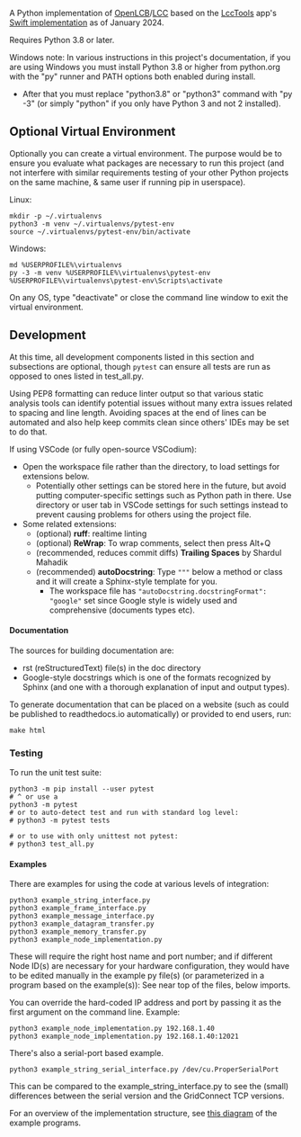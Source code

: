 A Python implementation of [OpenLCB](http://www.openlcb.org)/[LCC](https://www.nmra.org/lcc) based on the [LccTools](https://apps.apple.com/sr/app/lcctools/id1640295587) app's [Swift implementation](https://github.com/bobjacobsen/OpenlcbLibrary) as of January 2024.

Requires Python 3.8 or later.

Windows note: In various instructions in this project's documentation,
if you are using Windows you must install Python 3.8 or higher from
python.org with the "py" runner and PATH options both enabled during
install.
- After that you must replace "python3.8" or "python3" command with
  "py -3" (or simply "python" if you only have Python 3 and not 2
  installed).


## Optional Virtual Environment
Optionally you can create a virtual environment. The purpose would be
to ensure you evaluate what packages are necessary to run this project
(and not interfere with similar requirements testing of your other
Python projects on the same machine, & same user if running pip in
userspace).

Linux:
```
mkdir -p ~/.virtualenvs
python3 -m venv ~/.virtualenvs/pytest-env
source ~/.virtualenvs/pytest-env/bin/activate
```

Windows:
```
md %USERPROFILE%\virtualenvs
py -3 -m venv %USERPROFILE%\virtualenvs\pytest-env
%USERPROFILE%\virtualenvs\pytest-env\Scripts\activate
```

On any OS, type "deactivate" or close the command line window to exit
the virtual environment.


## Development
At this time, all development components listed in this section and subsections are optional, though `pytest` can ensure all tests are run as opposed to ones listed in test_all.py.

Using PEP8 formatting can reduce linter output so that various static analysis tools can identify potential issues without many extra issues related to spacing and line length. Avoiding spaces at the end of lines can be automated and also help keep commits clean since others' IDEs may be set to do that.

If using VSCode (or fully open-source VSCodium):
- Open the workspace file rather than the directory, to load settings for extensions below.
  - Potentially other settings can be stored here in the future, but avoid putting computer-specific settings such as Python path in there. Use directory or user tab in VSCode settings for such settings instead to prevent causing problems for others using the project file.
- Some related extensions:
  - (optional) **ruff**: realtime linting
  - (optional) **ReWrap**: To wrap comments, select then press Alt+Q
  - (recommended, reduces commit diffs) **Trailing Spaces** by Shardul Mahadik
  - (recommended) **autoDocstring**: Type `"""` below a method or class and it will create a Sphinx-style template for you.
    - The workspace file has `"autoDocstring.docstringFormat": "google"` set since Google style is widely used and comprehensive (documents types etc).

#### Documentation
The sources for building documentation are:
- rst (reStructuredText) file(s) in the doc directory
- Google-style docstrings which is one of the formats recognized by Sphinx (and one with a thorough explanation of input and output types).

To generate documentation that can be placed on a website (such as could be published to readthedocs.io automatically) or provided to end users, run:
```
make html
```

### Testing
To run the unit test suite:
```
python3 -m pip install --user pytest
# ^ or use a
python3 -m pytest
# or to auto-detect test and run with standard log level:
# python3 -m pytest tests

# or to use with only unittest not pytest:
# python3 test_all.py
```


#### Examples
There are examples for using the code at various levels of integration:
```
python3 example_string_interface.py
python3 example_frame_interface.py
python3 example_message_interface.py
python3 example_datagram_transfer.py
python3 example_memory_transfer.py
python3 example_node_implementation.py
```

These will require the right host name and port number; and if different Node ID(s) are necessary for your hardware configuration, they would have to be edited manually in the example py file(s) (or parameterized in a program based on the example(s)): See near top of the files, below imports.

You can override the hard-coded IP address and port by passing it as the first argument on the command line. Example:
```
python3 example_node_implementation.py 192.168.1.40
python3 example_node_implementation.py 192.168.1.40:12021
```

There's also a serial-port based example.
```
python3 example_string_serial_interface.py /dev/cu.ProperSerialPort
```
This can be compared to the example_string_interface.py to see
the (small) differences between the serial version and the GridConnect TCP versions.

For an overview of the implementation structure, see [this diagram](doc/Overview.png) of the example programs.

